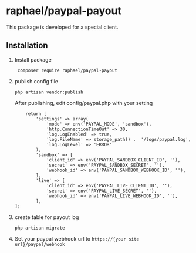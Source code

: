 # raphael/paypal-payout

This package is developed for a special client.

## Installation

1.  Install package


         composer require raphael/paypal-payout

2.  publish config file

        php artisan vendor:publish

    After publishing, edit config/paypal.php with your setting


            return [
    		    'settings' => array(
    	    	    'mode' => env('PAYPAL_MODE', 'sandbox'),
    	    	    'http.ConnectionTimeOut' => 30,
    			    'log.LogEnabled' => true,
    	    	    'log.FileName' => storage_path() .  '/logs/paypal.log',
    	    	    'log.LogLevel' => 'ERROR'
        	    ),
        	    'sandbox' => [
    	    	    'client_id' => env('PAYPAL_SANDBOX_CLIENT_ID', ''),
    	    	    'secret' => env('PAYPAL_SANDBOX_SECRET', ''),
    	    	    'webhook_id' => env('PAYPAL_SANDBOX_WEBHOOK_ID', ''),
        	    ],
        	    'live' => [
    	    	    'client_id' => env('PAYPAL_LIVE_CLIENT_ID', ''),
    	    	    'secret' => env('PAYPAL_LIVE_SECRET', ''),
    	    	    'webhook_id' => env('PAYPAL_LIVE_WEBHOOK_ID', ''),
        	    ],
        ];

3.  create table for payout log

        php artisan migrate

4.  Set your paypal webhook url to `https://{your site url}/paypal/webhook`
